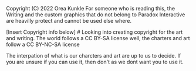 Copyright (C) 2022 Orea Kunkle
For someone who is reading this, the Writing and the custom graphics that do not belong to Paradox Interactive are heavilly protect and cannot be used else where.

[Insert Copyright info below] # Looking into creating copyright for the art and writing.
The world follows a CC BY-SA license well,
the charters and art follow a CC BY-NC-SA license

The interpation of what is our charcters and art are up to us to decide. If you are unsure if you can use it, then don't as we dont want you to use it.